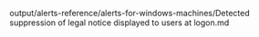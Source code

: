 output/alerts-reference/alerts-for-windows-machines/Detected suppression of legal notice displayed to users at logon.md